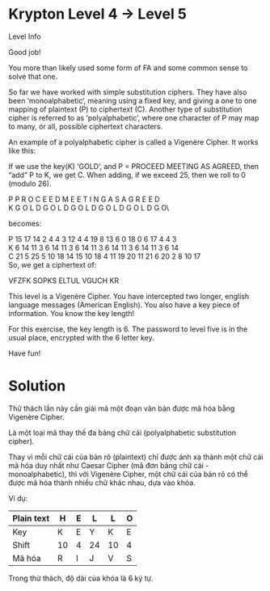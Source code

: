 # Krypton Level 4 → Level 5

Level Info

Good job!

You more than likely used some form of FA and some common sense to solve that one.

So far we have worked with simple substitution ciphers. They have also been ‘monoalphabetic’, meaning using a fixed key, and giving a one to one mapping of plaintext (P) to ciphertext (C). Another type of substitution cipher is referred to as ‘polyalphabetic’, where one character of P may map to many, or all, possible ciphertext characters.

An example of a polyalphabetic cipher is called a Vigenère Cipher. It works like this:

If we use the key(K) ‘GOLD’, and P = PROCEED MEETING AS AGREED, then “add” P to K, we get C. When adding, if we exceed 25, then we roll to 0 (modulo 26).

P P R O C E E D M E E T I N G A S A G R E E D\
K G O L D G O L D G O L D G O L D G O L D G O\

becomes:

P 15 17 14 2 4 4 3 12 4 4 19 8 13 6 0 18 0 6 17 4 4 3\
K 6 14 11 3 6 14 11 3 6 14 11 3 6 14 11 3 6 14 11 3 6 14\
C 21 5 25 5 10 18 14 15 10 18 4 11 19 20 11 21 6 20 2 8 10 17\
So, we get a ciphertext of:

VFZFK SOPKS ELTUL VGUCH KR

This level is a Vigenère Cipher. You have intercepted two longer, english language messages (American English). You also have a key piece of information. You know the key length!

For this exercise, the key length is 6. The password to level five is in the usual place, encrypted with the 6 letter key.

Have fun!

# Solution

Thử thách lần này cần giải mã một đoạn văn bản được mã hóa bằng Vigenère Cipher.

Là một loại mã thay thế đa bảng chữ cái (polyalphabetic substitution cipher).

Thay vì mỗi chữ cái của bản rõ (plaintext) chỉ được ánh xạ thành một chữ cái mã hóa duy nhất như Caesar Cipher (mã đơn bảng chữ cái - monoalphabetic), thì với Vigenère Cipher, một chữ cái của bản rõ có thể được mã hóa thành nhiều chữ khác nhau, dựa vào khóa.

Ví dụ: 

| Plain text | H  | E | L  | L  | O |
|------------|----|---|----|----|---|
| Key        | K  | E | Y  | K  | E |
| Shift      | 10 | 4 | 24 | 10 | 4 |
| Mã hóa     | R  | I | J  | V  | S |

Trong thử thách, độ dài của khóa là 6 ký tự.




